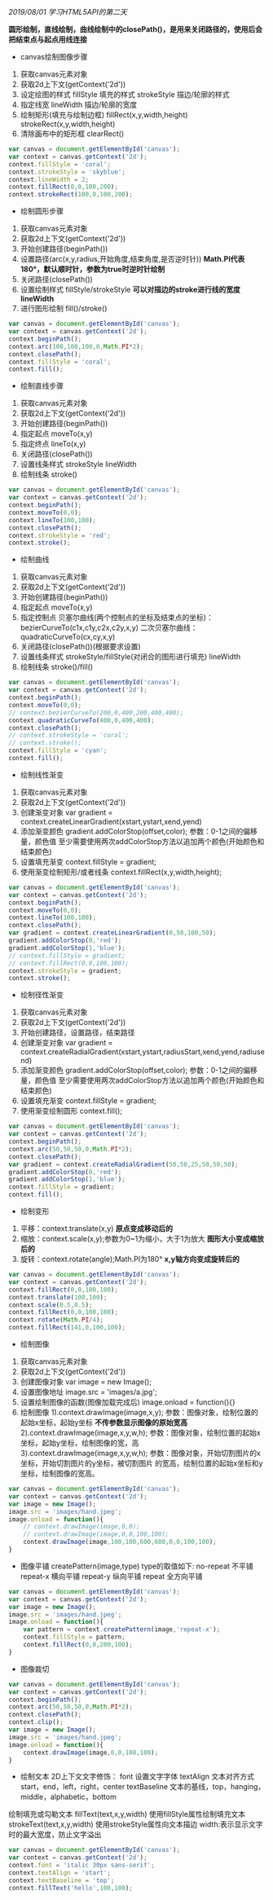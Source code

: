 *2019/08/01 学习HTML5API的第二天*

**圆形绘制，直线绘制，曲线绘制中的closePath()，是用来关闭路径的，使用后会把结束点与起点用线连接**

* canvas绘制图像步骤
1. 获取canvas元素对象
2. 获取2d上下文(getContext('2d'))
3. 设定绘图的样式
fillStyle 填充的样式
strokeStyle 描边/轮廓的样式
4. 指定线宽
lineWidth 描边/轮廓的宽度
5. 绘制矩形(填充与绘制边框)
fillRect(x,y,width,height)
strokeRect(x,y,width,height)
6. 清除画布中的矩形框
clearRect()
```javascript
var canvas = document.getElementById('canvas');
var context = canvas.getContext('2d');
context.fillStyle = 'coral';
context.strokeStyle = 'skyblue';
context.lineWidth = 2;
context.fillRect(0,0,100,200);
context.strokeRect(100,0,100,200);
```

* 绘制圆形步骤
1. 获取canvas元素对象
2. 获取2d上下文(getContext('2d'))
3. 开始创建路径(beginPath())
4. 设置路径(arc(x,y,radius,开始角度,结束角度,是否逆时针))
**Math.PI代表180°，默认顺时针，参数为true时逆时针绘制**
5. 关闭路径(closePath())
6. 设置绘制样式
fillStyle/strokeStyle
**可以对描边的stroke进行线的宽度lineWidth**
7. 进行图形绘制
fill()/stroke()
```javascript
var canvas = document.getElementById('canvas');
var context = canvas.getContext('2d');
context.beginPath();
context.arc(100,100,100,0,Math.PI*2);
context.closePath();
context.fillStyle = 'coral';
context.fill();
```

* 绘制直线步骤
1. 获取canvas元素对象
2. 获取2d上下文(getContext('2d'))
3. 开始创建路径(beginPath())
3. 指定起点
moveTo(x,y)
4. 指定终点
lineTo(x,y)
5. 关闭路径(closePath())
6. 设置线条样式
strokeStyle
lineWidth
7. 绘制线条
stroke()
```javascript
var canvas = document.getElementById('canvas');
var context = canvas.getContext('2d');
context.beginPath();
context.moveTo(0,0);
context.lineTo(100,100);
context.closePath();
context.strokeStyle = 'red';
context.stroke();
```

* 绘制曲线
1. 获取canvas元素对象
2. 获取2d上下文(getContext('2d'))
3. 开始创建路径(beginPath())
3. 指定起点
moveTo(x,y)
5. 指定控制点
贝塞尔曲线(两个控制点的坐标及结束点的坐标)：bezierCurveTo(c1x,c1y,c2x,c2y,x,y)
二次贝塞尔曲线：quadraticCurveTo(cx,cy,x,y)
5. 关闭路径(closePath())(根据要求设置)
6. 设置线条样式
strokeStyle/fillStyle(对闭合的图形进行填充)
lineWidth
7. 绘制线条
stroke()/fill()
```javascript
var canvas = document.getElementById('canvas');
var context = canvas.getContext('2d');
context.beginPath();
context.moveTo(0,0);
// context.bezierCurveTo(200,0,400,200,400,400);
context.quadraticCurveTo(400,0,400,400);
context.closePath();
// context.strokeStyle = 'coral';
// context.stroke();
context.fillStyle = 'cyan';
context.fill();
```

* 绘制线性渐变
1. 获取canvas元素对象
2. 获取2d上下文(getContext('2d'))
3. 创建渐变对象
var gradient = context.createLinearGradient(xstart,ystart,xend,yend)
4. 添加渐变颜色
gradient.addColorStop(offset,color);
参数：0-1之间的偏移量，颜色值
至少需要使用两次addColorStop方法以追加两个颜色(开始颜色和结束颜色)
5. 设置填充渐变
context.fillStyle = gradient;
6. 使用渐变绘制矩形/或者线条
context.fillRect(x,y,width,height);
```javascript
var canvas = document.getElementById('canvas');
var context = canvas.getContext('2d');
context.beginPath();
context.moveTo(0,0);
context.lineTo(100,100);
context.closePath();
var gradient = context.createLinearGradient(0,50,100,50);
gradient.addColorStop(0,'red');
gradient.addColorStop(1,'blue');
// context.fillStyle = gradient;
// context.fillRect(0,0,100,100);
context.strokeStyle = gradient;
context.stroke();
```

* 绘制径性渐变
1. 获取canvas元素对象
2. 获取2d上下文(getContext('2d'))
3. 开始创建路径，设置路径，结束路径
3. 创建渐变对象
var gradient = context.createRadialGradient(xstart,ystart,radiusStart,xend,yend,radiusend)
4. 添加渐变颜色
gradient.addColorStop(offset,color);
参数：0-1之间的偏移量，颜色值
至少需要使用两次addColorStop方法以追加两个颜色(开始颜色和结束颜色)
5. 设置填充渐变
context.fillStyle = gradient;
6. 使用渐变绘制圆形
context.fill();
```javascript
var canvas = document.getElementById('canvas');
var context = canvas.getContext('2d');
context.beginPath();
context.arc(50,50,50,0,Math.PI*2);
context.closePath();
var gradient = context.createRadialGradient(50,50,25,50,50,50);
gradient.addColorStop(0,'red');
gradient.addColorStop(1,'blue');
context.fillStyle = gradient;
context.fill();
```

* 绘制变形
1. 平移：context.translate(x,y)
**原点变成移动后的**
2. 缩放：context.scale(x,y);参数为0~1为缩小，大于1为放大
**图形大小变成缩放后的**
3. 旋转：context.rotate(angle);Math.PI为180°
**x,y轴方向变成旋转后的**
```javascript
var canvas = document.getElementById('canvas');
var context = canvas.getContext('2d');
context.fillRect(0,0,100,100);
context.translate(100,100);
context.scale(0.5,0.5);
context.fillRect(0,0,100,100);
context.rotate(Math.PI/4);
context.fillRect(141,0,100,100);
```

* 绘制图像
1. 获取canvas元素对象
2. 获取2d上下文(getContext('2d'))
3. 创建图像对象
var image = new Image();
4. 设置图像地址
image.src = 'images/a.jpg';
5. 设置绘制图像的函数(图像加载完成后)
image.onload = function(){}
6. 绘制图像
1).context.drawImage(image,x,y);
参数：图像对象，绘制位置的起始x坐标，起始y坐标 
**不传参数显示图像的原始宽高**
2).context.drawImage(image,x,y,w,h);
参数：图像对象，绘制位置的起始x坐标，起始y坐标，绘制图像的宽，高
3).context.drawImage(image,x,y,w,h);
参数：图像对象，开始切割图片的x坐标，开始切割图片的y坐标，被切割图片
的宽高，绘制位置的起始x坐标和y坐标，绘制图像的宽高。
```javascript
var canvas = document.getElementById('canvas');
var context = canvas.getContext('2d');
var image = new Image();
image.src = 'images/hand.jpeg';
image.onload = function(){
	// context.drawImage(image,0,0);
	// context.drawImage(image,0,0,100,100);
	context.drawImage(image,100,100,600,600,0,0,100,100);
}
```

* 图像平铺
createPattern(image,type)
type的取值如下:
	no-repeat 不平铺
	repeat-x 横向平铺
	repeat-y 纵向平铺
	repeat 全方向平铺
```javascript
var canvas = document.getElementById('canvas');
var context = canvas.getContext('2d');
var image = new Image();
image.src = 'images/hand.jpeg';
image.onload = function(){
	var pattern = context.createPattern(image,'repeat-x');
	context.fillStyle = pattern;
	context.fillRect(0,0,200,100);
}
```

* 图像裁切

```javascript
var canvas = document.getElementById('canvas');
var context = canvas.getContext('2d');
context.beginPath();
context.arc(50,50,50,0,Math.PI*2);
context.closePath();
context.clip();
var image = new Image();
image.src = 'images/hand.jpeg';
image.onload = function(){
	context.drawImage(image,0,0,100,100);
}
```

* 绘制文本
2D上下文文字修饰：
font 设置文字字体
textAlign 文本对齐方式 start，end，left，right，center
textBaseline 文本的基线，top，hanging，middle，alphabetic，bottom

绘制填充或勾勒文本
fillText(text,x,y,width) 使用fillStyle属性绘制填充文本
strokeText(text,x,y,width) 使用strokeStyle属性向文本描边
width:表示显示文字时的最大宽度，防止文字溢出
```javascript
var canvas = document.getElementById('canvas');
var context = canvas.getContext('2d');
context.font = 'italic 30px sans-serif';
context.textAlign = 'start';
context.textBaseline = 'top';
context.fillText('hello',100,100);
```
